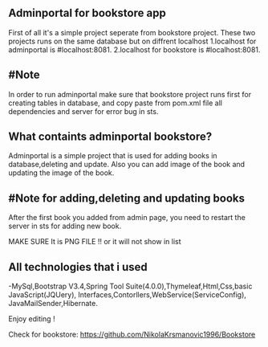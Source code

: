 Adminportal for bookstore app
------------------------------
First of all it's a simple project seperate from bookstore project. These two projects runs on the same database but on diffrent localhost
1.localhost for adminportal is #localhost:8081.
2.localhost for bookstore is #localhost:8081.


#Note
------
In order to run adminportal make sure that bookstore project runs first for creating tables in database,
and copy paste from pom.xml file all dependencies and server for error bug in sts.



What containts adminportal bookstore?
--------------
Adminportal is a simple project that is used for adding books in database,deleting and update.
Also you can add image of the book and updating the image of the book.

#Note for adding,deleting and updating books
----------------------
After the first book you added from admin page, you need to restart the server in sts for adding new book.

MAKE SURE It is PNG FILE !! or it will not show in list 




All technologies that i used
----------------------------
-MySql,Bootstrap V3.4,Spring Tool Suite(4.0.0),Thymeleaf,Html,Css,basic JavaScript(JQUery), Interfaces,Contorllers,WebService(ServiceConfig), JavaMailSender,Hibernate.


Enjoy editing !

Check for bookstore: https://github.com/NikolaKrsmanovic1996/Bookstore
